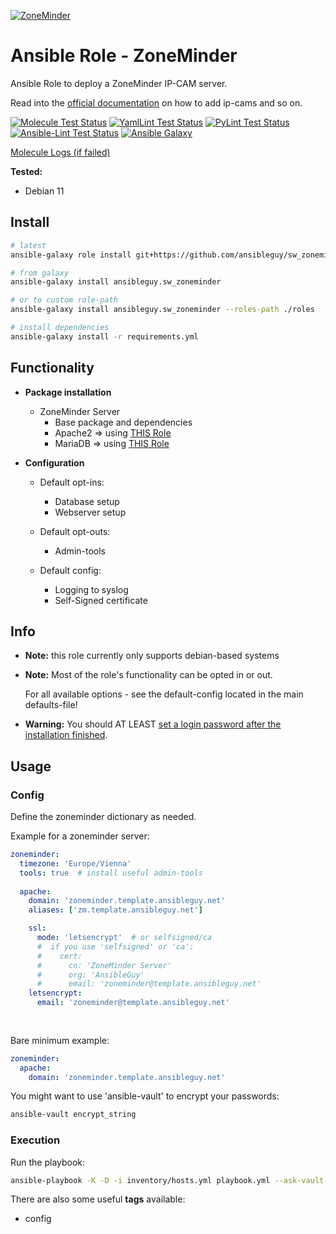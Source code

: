 [![ZoneMinder](https://zoneminder.com/images/care.png)](https://zoneminder.com/)

# Ansible Role - ZoneMinder
Ansible Role to deploy a ZoneMinder IP-CAM server.

Read into the [official documentation](https://zoneminder.readthedocs.io/en/stable/userguide/gettingstarted.html) on how to add ip-cams and so on.

[![Molecule Test Status](https://badges.ansibleguy.net/sw_zoneminder.molecule.svg)](https://github.com/ansibleguy/_meta_cicd/blob/latest/templates/usr/local/bin/cicd/molecule.sh.j2)
[![YamlLint Test Status](https://badges.ansibleguy.net/sw_zoneminder.yamllint.svg)](https://github.com/ansibleguy/_meta_cicd/blob/latest/templates/usr/local/bin/cicd/yamllint.sh.j2)
[![PyLint Test Status](https://badges.ansibleguy.net/sw_zoneminder.pylint.svg)](https://github.com/ansibleguy/_meta_cicd/blob/latest/templates/usr/local/bin/cicd/pylint.sh.j2)
[![Ansible-Lint Test Status](https://badges.ansibleguy.net/sw_zoneminder.ansiblelint.svg)](https://github.com/ansibleguy/_meta_cicd/blob/latest/templates/usr/local/bin/cicd/ansiblelint.sh.j2)
[![Ansible Galaxy](https://badges.ansibleguy.net/galaxy.badge.svg)](https://galaxy.ansible.com/ui/standalone/roles/ansibleguy/sw_zoneminder)

[Molecule Logs (if failed)](https://badges.ansibleguy.net/log/molecule_sw_zoneminder_test.log)

**Tested:**
* Debian 11

## Install

```bash
# latest
ansible-galaxy role install git+https://github.com/ansibleguy/sw_zoneminder

# from galaxy
ansible-galaxy install ansibleguy.sw_zoneminder

# or to custom role-path
ansible-galaxy install ansibleguy.sw_zoneminder --roles-path ./roles

# install dependencies
ansible-galaxy install -r requirements.yml
```

## Functionality

* **Package installation**
  * ZoneMinder Server
    * Base package and dependencies
    * Apache2 => using [THIS Role](https://github.com/ansibleguy/infra_apache)
    * MariaDB => using [THIS Role](https://github.com/ansibleguy/infra_mariadb)


* **Configuration**
  * Default opt-ins:
    * Database setup
    * Webserver setup

  * Default opt-outs:
    * Admin-tools

  * Default config:
    * Logging to syslog
    * Self-Signed certificate

## Info

* **Note:** this role currently only supports debian-based systems


* **Note:** Most of the role's functionality can be opted in or out.

  For all available options - see the default-config located in the main defaults-file!


* **Warning:** You should AT LEAST [set a login password after the installation finished](https://zoneminder.readthedocs.io/en/stable/userguide/gettingstarted.html#enabling-authentication).


## Usage

### Config

Define the zoneminder dictionary as needed.

Example for a zoneminder server:
```yaml
zoneminder:
  timezone: 'Europe/Vienna'
  tools: true  # install useful admin-tools
  
  apache:
    domain: 'zoneminder.template.ansibleguy.net'
    aliases: ['zm.template.ansibleguy.net']

    ssl:
      mode: 'letsencrypt'  # or selfsigned/ca
      #  if you use 'selfsigned' or 'ca':
      #    cert:
      #      cn: 'ZoneMinder Server'
      #      org: 'AnsibleGuy'
      #      email: 'zoneminder@template.ansibleguy.net'
    letsencrypt:
      email: 'zoneminder@template.ansibleguy.net'
  
  
```

Bare minimum example:
```yaml
zoneminder:
  apache:
    domain: 'zoneminder.template.ansibleguy.net' 
```

You might want to use 'ansible-vault' to encrypt your passwords:
```bash
ansible-vault encrypt_string
```

### Execution

Run the playbook:
```bash
ansible-playbook -K -D -i inventory/hosts.yml playbook.yml --ask-vault-pass
```

There are also some useful **tags** available:
* config
